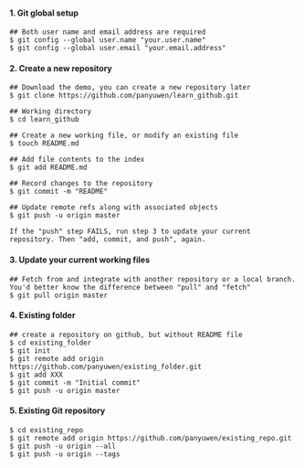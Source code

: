 #### 1. Git global setup
	## Both user name and email address are required
	$ git config --global user.name "your.user.name"
	$ git config --global user.email "your.email.address"

#### 2. Create a new repository
	## Download the demo, you can create a new repository later
	$ git clone https://github.com/panyuwen/learn_github.git
	
	## Working directory
	$ cd learn_github
	
	## Create a new working file, or modify an existing file
	$ touch README.md
	
	## Add file contents to the index
	$ git add README.md
	
	## Record changes to the repository
	$ git commit -m "README"
	
	## Update remote refs along with associated objects
	$ git push -u origin master

`If the "push" step FAILS, run step 3 to update your current repository. Then "add, commit, and push", again.`

#### 3. Update your current working files
	## Fetch from and integrate with another repository or a local branch. You'd better know the difference between "pull" and "fetch"
	$ git pull origin master

#### 4. Existing folder
	## create a repository on github, but without README file
	$ cd existing_folder
	$ git init
	$ git remote add origin https://github.com/panyuwen/existing_folder.git
	$ git add XXX
	$ git commit -m "Initial commit"
	$ git push -u origin master

#### 5. Existing Git repository
	$ cd existing_repo
	$ git remote add origin https://github.com/panyuwen/existing_repo.git
	$ git push -u origin --all
	$ git push -u origin --tags

